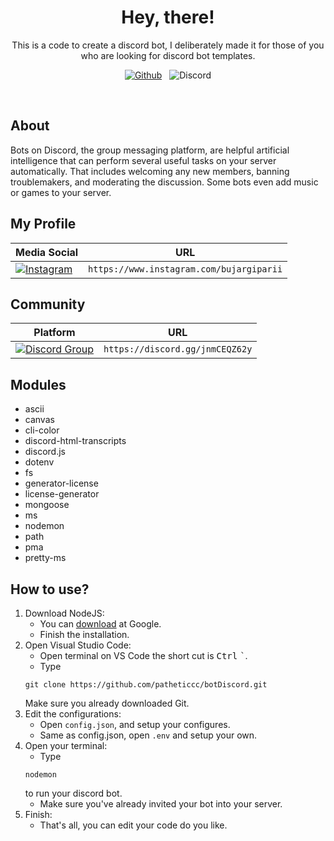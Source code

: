 <h1 align='center'>
    Hey, there!
</h1>

<p align='center'>
    This is a code to create a discord bot, I deliberately made it for those of you who are looking for discord bot templates.
</p>

<p align='center'>
    <a href="https://github.com/patheticcc"><img alt='Github' src='https://img.shields.io/badge/GitHub-100000?style=for-the-badge&logo=github&logoColor=white' /></a>
    &nbsp;
    <a><img alt='Discord' src='https://img.shields.io/badge/Discord-5865F2?style=for-the-badge&logo=discord&logoColor=white' /></a>
</p>
<br />


## About

Bots on Discord, the group messaging platform, are helpful artificial intelligence that can perform several useful tasks on your server automatically. That includes welcoming any new members, banning troublemakers, and moderating the discussion. Some bots even add music or games to your server.

## My Profile
| Media Social | URL |
| ------------ | --- |
| <a href='https://www.instagram.com/bujargiparii'><img alt='Instagram' src='https://img.shields.io/badge/Instagram-E4405F?style=for-the-badge&logo=instagram&logoColor=white' /></a> | `https://www.instagram.com/bujargiparii` |

## Community

| Platform | URL |
| -------- | --- |
| <a href='https://discord.gg/jnmCEQZ62y'><img alt='Discord Group' src='https://img.shields.io/badge/Discord-5865F2?style=for-the-badge&logo=discord&logoColor=white' /></a> | `https://discord.gg/jnmCEQZ62y` |

## Modules

- ascii
- canvas
- cli-color
- discord-html-transcripts
- discord.js
- dotenv
- fs
- generator-license
- license-generator
- mongoose
- ms
- nodemon
- path
- pma
- pretty-ms

## How to use?

1. Download NodeJS:
    - You can [download](https://nodejs.org/en/download) at Google.
    - Finish the installation.
2. Open Visual Studio Code:
    - Open terminal on VS Code the short cut is <kbd>Ctrl</kbd> <kbd>`</kbd>.
    - Type
    ```
    git clone https://github.com/patheticcc/botDiscord.git
    ```
    Make sure you already downloaded Git.
3. Edit the configurations:
    - Open `config.json`, and setup your configures.
    - Same as config.json, open `.env` and setup your own.
4. Open your terminal:
    - Type
    ```
    nodemon
    ```
    to run your discord bot.
    - Make sure you've already invited your bot into your server.
5. Finish:
    - That's all, you can edit your code do you like.

